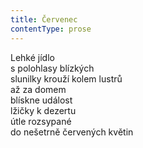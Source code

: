 ```yaml
---
title: Červenec
contentType: prose
---
```


Lehké jídlo  
s polohlasy blízkých  
slunilky krouží kolem lustrů  
až za domem  
blískne událost  
lžičky k dezertu  
útle rozsypané  
do nešetrně červených květin
